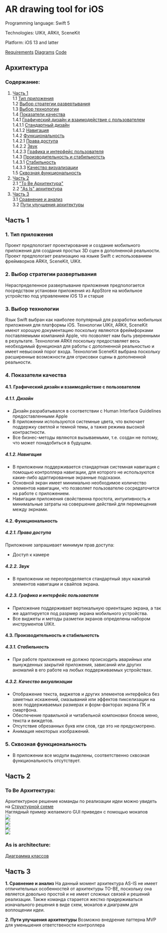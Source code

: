 # AR drawing tool for iOS
Programming language: Swift 5

Technologies: UIKit, ARKit, SceneKit

Platform: iOS 13 and latter

[Requirements](/Documents/Software%20Requirements%20Specification.md)
[Diagrams](/Documents/Diagrams.md)
[Code](/Code)

## Архитектура
### Содержание:

1. [Часть 1](#part1) <br>
1.1 [Тип приложения](#1) <br>
1.2 [Выбор стратегии развертывания](#2) <br>
1.3 [Выбор технологии](#3) <br>
1.4 [Показатели качества](#4) <br>
1.4.1 [Графический дизайн и взаимодействие с пользователем](#4.1) <br>
1.4.1.1 [Стандартный дизайн](#4.1.1) <br>
1.4.1.2 [Навигация](#4.1.2) <br>
1.4.2 [Функциональность](#4.2) <br>
1.4.2.1 [Права доступа](#4.2.1) <br>
1.4.2.2 [Звук](#4.2.2) <br>
1.4.2.3 [Графика и интерфейс пользователя](#4.2.3) <br>
1.4.3 [Производительность и стабильнотсть](#4.3) <br>
1.4.3.1 [Стабильность](#4.3.1) <br>
1.4.3.3 [Качество визуализации](#4.3.2) <br>
1.5 [Сквозная функциональность](#5) <br>
2. [Часть 2](#part2) <br>
2.1 ["To Be Архитектура"](#to_be) <br>
2.2 ["As Is" архитектура](#as_is) <br>
3. [Часть 3](#part3) <br>
3.1 [Сравнение и анализ](#compare_and_analysis) <br>
3.2 [Пути улучшения архитектуры](#way_upgrade) <br>

## Часть 1 <a name="part1"> </a>

### 1. Тип приложения <a name="1.1"> </a>
Проект предпологает проектирование и создание мобильного приложения для создания простых 3D сцен в дополненной реальности. Проект предпологает реализацию на языке Swift с использованием фреймворков ARKit, SceneKit, UIKit.

### 2. Выбор стратегии развертывания <a name="1.2"> </a>
Нераспределенное развертывание приложения предпологается посредством установки приложения из AppStore на мобильное устройство под управлением iOS 13 и старше

### 3. Выбор технологии <a name="1.3"> </a>
Язык Swift выбран как наиболее популярный для разработки мобильных приложения для платформы iOS.
Технологии UIKit, ARKit, SceneKit имеют хорошую документацию поскольку являются фреймфорками поставляемыми компанией Apple, что позволяет нам быть уверенными в результате.
Технология ARKit поскольку предоставляет весь необходимый функционал для работы с дополненной реальностью и имеет невысокий порог входа.
Технология SceneKit выбрана поскольку расширенные возможности для отрисовки сцены в дополненной реальности.

### 4. Показатели качества <a name="4"></a>
#### 4.1. Графический дизайн и взаимодействие с пользователем <a name="4.1"></a>
##### 4.1.1. Дизайн <a name="4.1.1"></a>
* Дизайн разрабатывался в соответствии с Human Interface Guidelines предоставленными Apple
* В приложении используются системные цвета, что включает поддержку светлой и темной темы, а тажке режима высокой контрастности.
* Все бизнес-методы являются вызываемыми, т.е. создан не потому, что может понадобиться в будущем.
##### 4.1.2. Навигация <a name="4.1.2"></a>
* В приложении поддерживается стандартная системная навигация с помощью контроллера навигации, для которого не используются какие-либо адаптированные экранные подсказки.
* Основной экран имеет минимально необходимое количество элементов навигации, что позволяет пользователю сосредаточится на работе с приложением.
* Навигации приложения свойственна простота, интуитивность и минимальные затраты на совершение действий для перемещения между экрнами.
#### 4.2. Функциональность <a name="4.2"></a>
##### 4.2.1. Права доступа <a name="4.2.1"></a>
Приложение запрашивает минимум прав доступа:
* Доступ к камере
##### 4.2.2. Звук <a name="4.2.3"></a>
* В приложении не переопределяется стандартный звук нажатий элементов навигации и свайпов экрана.
##### 4.2.3. Графика и интерфейс пользователя <a name="4.2.4"></a>
* Приложение поддерживает вертикальную ориентацию экрана, а так же адаптируется под разрмер экрана мобильного устройства.
* Все виджеты и методы разметки экранов определены набором инструментов UIKit.
#### 4.3. Производительность и стабильнотсть <a name="4.3"></a>
##### 4.3.1. Стабильность <a name="4.3.1"></a>
* При работе приложения не должно происходить аварийных или вынужденных закрытий приложения, зависаний или других аномалий в его работе на любых поддерживаемых устройствах.
##### 4.3.2. Качество визуализации <a name="4.3.3"></a>
* Отображение текста, виджетов и других элементов интерфейса без заметных искажений, смазываний или эффектов пикселизации на всех поддерживаемых размерах и форм-факторах экрана ПК и смартфона.
* Обеспечение правильной и читабельной компоновки блоков меню, текста и виждетов.
* Отсутствие обрезанных букв или слов, где это не предусмотрено.
* Анимация некоторых изображений.
### 5. Сквозная функциональность <a name="5"></a>
* В приложении все модули выделены, соответственно сквозная функциональность отсутствует.

## Часть 2 <a name="part2"/></a>

### To Be Архитектура: <a name="to_be"></a>
Архитектурное решение команды по реализации идеи можно увидеть на [Структурной схеме](/Images/Diagrams/Structure.png) <br>
Наглядный пример желаемого GUI приведен с помощью мокапов<br>
![](/Images/Mockups/MainScreenWithoutObject.png) <br>
![](/Images/Mockups/ShapePicker.png) <br>
![](/Images/Mockups/ColorPicker.png) <br>
![](/Images/Mockups/AR%20Drawing%20mockup1%20entity.png) <br>
### As is architecture:<a name="as_is"/></a>
[Диаграмма классов](/Images/Diagrams/ClassDiagram.png) <br>

## Часть 3 <a name="part3"/></a>


**1. Сравнение и анализ** <a name="compare_and_analysis"/></a>
На данный момент архитектура AS-IS не имеет отличительных особенностей от архитектуры TO-BE, поскольку она является довольно простой и не имеет сложных связей и решений реализации. Также команда старается жестко придерживаться изначального решения в виде схем, мокапов и диаграмм для воплощении идеи.

**2. Пути улучшения архитектуры** <a name="way_upgrade"/></a>
Возможно внедрение паттерна MVP для уменьшения ответствености контроллера

